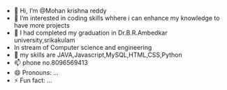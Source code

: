 - 👋 Hi, I’m @Mohan krishna reddy
- 👀 I’m interested in coding skills whhere i can enhance my knowledge to have more projects
- 🌱 I had completed my graduation in Dr.B.R.Ambedkar university,srikakulam
-  In stream of Computer science and engineering
- 💞️ my skills are JAVA,Javascript,MySQL,HTML,CSS,Python
- 📫 phone no.8096569413
- 😄 Pronouns: ...
- ⚡ Fun fact: ...

<!---
mohan1981951028/mohan1981951028 is a ✨ special ✨ repository because its `README.md` (this file) appears on your GitHub profile.
You can click the Preview link to take a look at your changes.
--->
